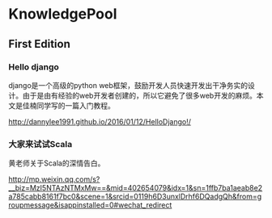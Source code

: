 # KnowledgePool


## First Edition

### Hello django

django是一个高级的python web框架，鼓励开发人员快速开发出干净务实的设计。由于是由有经验的web开发者创建的，所以它避免了很多web开发的麻烦。本文是佳楠同学写的一篇入门教程。

http://dannylee1991.github.io/2016/01/12/HelloDjango!/

### 大家来试试Scala

黄老师关于Scala的深情告白。

http://mp.weixin.qq.com/s?__biz=MzI5NTAzNTMxMw==&mid=402654079&idx=1&sn=1ffb7ba1aeab8e2a785cabb8161f7bc0&scene=1&srcid=0119h6D3unxlDrhf6DQadgQh&from=groupmessage&isappinstalled=0#wechat_redirect
